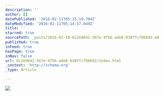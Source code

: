 ```yaml
---
description: ''
author: []
datePublished: '2016-02-11T05:15:19.704Z'
dateModified: '2016-02-11T05:14:57.049Z'
title: ''
starred: true
sourcePath: _posts/2016-02-10-6c2e9642-567e-4f56-ade8-038ffcf06692.md
published: true
inFeed: true
hasPage: true
inNav: false
url: 6c2e9642-567e-4f56-ade8-038ffcf06692/index.html
_context: 'http://schema.org'
_type: Article

---
```

![](https://the-grid-user-content.s3-us-west-2.amazonaws.com/c861cd73-4512-42d5-a9bb-84a603b186c2.png)